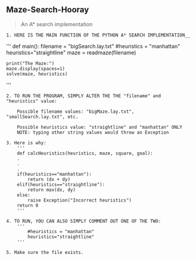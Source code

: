 ## Maze-Search-Hooray
> An A* search implementation

    1. HERE IS THE MAIN FUNCTION OF THE PYTHON A* SEARCH IMPLEMENTATION__
'''
def main():
    filename = "bigSearch.lay.txt"
    #heuristics = "manhattan"
    heuristics="straightline"
    maze = readmaze(filename)

    print("The Maze:")
    maze.display(spaces=1)
    solve(maze, heuristics)
'''

    2. TO RUN THE PROGRAM, SIMPLY ALTER THE THE "filename" and "heuristics" value:

        Possible filename values: "bigMaze.lay.txt", "smallSearch.lay.txt", etc.

        Possible heuristics value: "straightline" and "manhattan" ONLY
        NOTE: typing other string values would throw an Exception

    3. Here is why:
        '''
        def calcHeuristics(heuristics, maze, square, goal):
        .
        .
        .
        if(heuristics=="manhattan"):
            return (dx + dy)
        elif(heuristics=="straightline"):
            return max(dx, dy)
        else:
            raise Exception("Incorrect heuristics")
        return 0
        '''

    4. TO RUN, YOU CAN ALSO SIMPLY COMMENT OUT ONE OF THE TWO:
        '''
            #heuristics = "manhattan"
            heuristics="straightline"
        '''

    5. Make sure the file exists.
